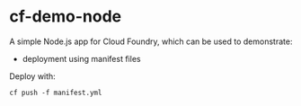 # cf-demo-node

A simple Node.js app for Cloud Foundry, which can be used to demonstrate:

- deployment using manifest files

Deploy with:
```
cf push -f manifest.yml
```
